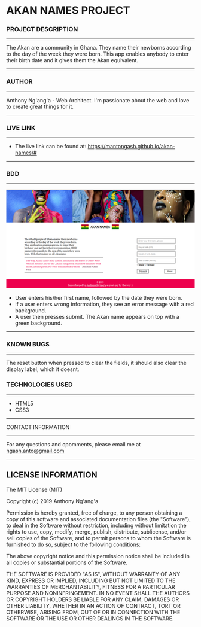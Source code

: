 # AKAN NAMES PROJECT

### PROJECT DESCRIPTION

---

The Akan are a community in Ghana. They name their newborns according to the day of the week they were born. This app enables anybody to enter their birth date and it gives them the Akan equivalent.

---

### AUTHOR

---

Anthony Ng'ang'a - Web Architect. I'm passionate about the web and love to create great things for it.

---
### LIVE LINK

---

- The live link can be found at: https://mantongash.github.io/akan-names/#

---

### BDD

---

![screenshot](img/akan.png)

- User enters his/her first name, followed by the date they were born.
- If a user enters wrong information, they see an error message with a red background.
- A user then presses submit. The Akan name appears on top with a green background.

---

### KNOWN BUGS

---

The reset button when pressed to clear the fields, it should also clear the display label, which it doesnt.

### TECHNOLOGIES USED

---

- HTML5
- CSS3

---

CONTACT INFORMATION

---

For any questions and cpomments, please email me at ngash.anto@gmail.com

---

## LICENSE INFORMATION

The MIT License (MIT)

Copyright (c) 2019 Anthony Ng'ang'a

Permission is hereby granted, free of charge, to any person obtaining a copy of this software and associated documentation files (the "Software"), to deal in the Software without restriction, including without limitation the rights to use, copy, modify, merge, publish, distribute, sublicense, and/or sell copies of the Software, and to permit persons to whom the Software is furnished to do so, subject to the following conditions:

The above copyright notice and this permission notice shall be included in all copies or substantial portions of the Software.

THE SOFTWARE IS PROVIDED "AS IS", WITHOUT WARRANTY OF ANY KIND, EXPRESS OR IMPLIED, INCLUDING BUT NOT LIMITED TO THE WARRANTIES OF MERCHANTABILITY, FITNESS FOR A PARTICULAR PURPOSE AND NONINFRINGEMENT. IN NO EVENT SHALL THE AUTHORS OR COPYRIGHT HOLDERS BE LIABLE FOR ANY CLAIM, DAMAGES OR OTHER LIABILITY, WHETHER IN AN ACTION OF CONTRACT, TORT OR OTHERWISE, ARISING FROM, OUT OF OR IN CONNECTION WITH THE SOFTWARE OR THE USE OR OTHER DEALINGS IN THE SOFTWARE.
